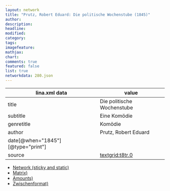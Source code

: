 ```yaml
---
layout: network
title: "Prutz, Robert Eduard: Die politische Wochenstube (1845)"
author:
description:
headline:
modified:
category:
tags:
imagefeature: 
mathjax: 
chart: 
comments: true
featured: false
list: true
networkdata: 280.json
---
```

lina.xml data  | value
------------- | -------------
title|Die politische Wochenstube
subtitle|Eine Komödie
genretitle|Komödie
author|Prutz, Robert Eduard
date[@when="1845"][@type="print"]|
source|[textgrid:t8tr.0](https://textgridlab.org/1.0/tgcrud-public/rest/textgrid:t8tr.0/data)



* [Network (sticky and static)](/linas/network280)
* [Matrix)](/linas/matrix280)
* [Amounts)](/linas/amount280)
* [Zwischenformat)](/linas/lina280 )
